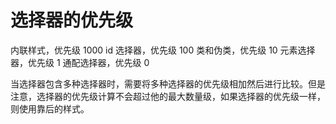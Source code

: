 # 选择器的优先级

内联样式，优先级 1000
id 选择器，优先级 100
类和伪类，优先级 10
元素选择器，优先级 1
通配选择器，优先级 0

当选择器包含多种选择器时，需要将多种选择器的优先级相加然后进行比较。但是注意，选择器的优先级计算不会超过他的最大数量级，如果选择器的优先级一样，则使用靠后的样式。
